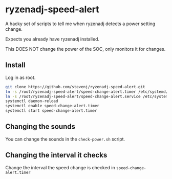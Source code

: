 # ryzenadj-speed-alert

A hacky set of scripts to tell me when ryzenadj detects a power setting change.

Expects you already have ryzenadj installed.

This DOES NOT change the power of the SOC, only monitors it for changes.

## Install

Log in as root.

```sh
git clone https://github.com/stevenj/ryzenadj-speed-alert.git
ln -s /root/ryzenadj-speed-alert/speed-change-alert.timer /etc/systemd/system/speed-change-alert.timer
ln -s /root/ryzenadj-speed-alert/speed-change-alert.service /etc/systemd/system/speed-change-alert.service
systemctl daemon-reload
systemctl enable speed-change-alert.timer
systemctl start speed-change-alert.timer
```

## Changing the sounds

You can change the sounds in the `check-power.sh` script.

## Changing the interval it checks

Change the interval the speed change is checked in `speed-change-alert.timer`
